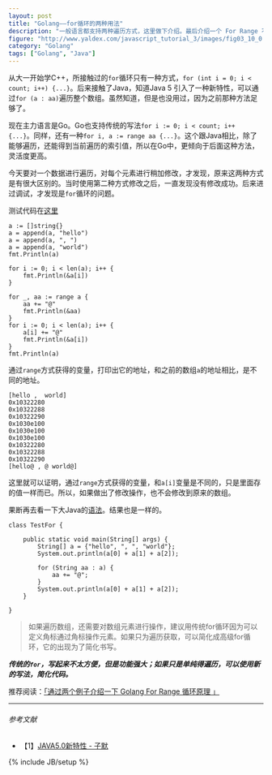 ```yaml
---
layout: post
title: "Golang——for循环的两种用法"
description: "一般语言都支持两种遍历方式，这里做下介绍。最后介绍一个 For Range 不恰当的使用引起的 Bug。"
figure: "http://www.yaldex.com/javascript_tutorial_3/images/fig03_10_0.jpg"
category: "Golang"
tags: ["Golang", "Java"]
---
```


从大一开始学C++，所接触过的`for`循环只有一种方式，`for (int i = 0; i < count; i++) {...}`。后来接触了Java，知道Java 5 引入了一种新特性，可以通过`for (a : aa)`遍历整个数组。虽然知道，但是也没用过，因为之前那种方法足够了。

现在主力语言是Go。Go也支持传统的写法`for i := 0; i < count; i++ {...}`。同样，还有一种`for i, a := range aa {...}`。这个跟Java相比，除了能够遍历，还能得到当前遍历的索引值，所以在Go中，更倾向于后面这种方法，灵活度更高。

今天要对一个数据进行遍历，对每个元素进行稍加修改，才发现，原来这两种方式是有很大区别的。当时使用第二种方式修改之后，一直发现没有修改成功。后来进过调试，才发现是`for`循环的问题。

测试代码在[这里](https://github.com/mnhkahn/go_code/blob/master/test_for.go)

	a := []string{}
	a = append(a, "hello")
	a = append(a, ", ")
	a = append(a, "world")
	fmt.Println(a)
	
	for i := 0; i < len(a); i++ {
		fmt.Println(&a[i])
	}
	
	for _, aa := range a {
		aa += "@"
		fmt.Println(&aa)
	}
	for i := 0; i < len(a); i++ {
		a[i] += "@"
		fmt.Println(&a[i])
	}
	fmt.Println(a)

通过`range`方式获得的变量，打印出它的地址，和之前的数组`a`的地址相比，是不同的地址。

	[hello ,  world]
	0x10322280
	0x10322288
	0x10322290
	0x1030e100
	0x1030e100
	0x1030e100
	0x10322280
	0x10322288
	0x10322290
	[hello@ , @ world@]

这里就可以证明，通过`range`方式获得的变量，和`a[i]`变量是不同的，只是里面存的值一样而已。所以，如果做出了修改操作，也不会修改到原来的数组。

果断再去看一下大Java的[语法](https://github.com/mnhkahn/java_code/blob/master/TestFor.java)。结果也是一样的。

	class TestFor {

		public static void main(String[] args) {
			String[] a = {"hello", ", ", "world"};
			System.out.println(a[0] + a[1] + a[2]);
	
			for (String aa : a) {
				aa += "@";
			}
			System.out.println(a[0] + a[1] + a[2]);
		}
	
	}

> 如果遍历数组，还需要对数组元素进行操作，建议用传统for循环因为可以定义角标通过角标操作元素。如果只为遍历获取，可以简化成高级for循环，它的出现为了简化书写。

***传统的`for`，写起来不太方便，但是功能强大；如果只是单纯得遍历，可以使用新的写法，简化代码。***

推荐阅读：[「通过两个例子介绍一下 Golang For Range 循环原理
」](http://blog.cyeam.com/golang/2018/10/30/for-interals)

---

###### *参考文献*
+ 【1】[JAVA5.0新特性 - 子默](http://blog.sina.com.cn/s/blog_8be86ad30101azoe.html)

{% include JB/setup %}

